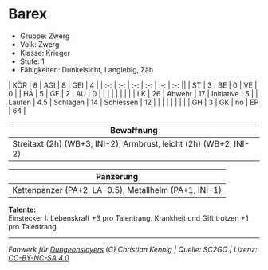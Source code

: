 # Barex  
- Gruppe: Zwerg  
- Volk: Zwerg  
- Klasse: Krieger  
- Stufe: 1  
- Fähigkeiten: Dunkelsicht, Langlebig, Zäh  


| KÖR    | 8   | AGI      | 8  | GEI        | 4  |
| :-: | :-: | :-: | :-: | :-: | :-: ||
| ST     | 3   | BE       | 0  | VE         | 0  |
| HÄ     | 5   | GE       | 2  | AU         | 0  |
|        |     |          |    |            |    |
| LK     | 26  | Abwehr   | 17 | Initiative | 5  |
| Laufen | 4.5 | Schlagen | 14 | Schiessen  | 12 |
|        |     |          |    |            |    |
| GH     | 3   | GK       | no | EP         | 64 |


| Bewaffnung |
| --- |
| Streitaxt (2h) (WB+3, INI-2), Armbrust, leicht (2h) (WB+2, INI-2) |


| Panzerung |
| --- |
| Kettenpanzer (PA+2, LA-0.5), Metallhelm (PA+1, INI-1) |


**Talente:**  
Einstecker I: Lebenskraft +3 pro Talentrang. Krankheit und Gift trotzen +1 pro Talentrang.





___
*Fanwerk für [Dungeonslayers](https://www.dungeonslayers.net/) (C) Christian Kennig | Quelle: SC2GO | Lizenz: [CC-BY-NC-SA 4.0](https://creativecommons.org/licenses/by-nc-sa/4.0/deed.de)*